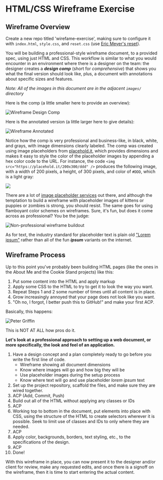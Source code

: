 # HTML/CSS Wireframe Exercise

## Wireframe Overview

Create a new repo titled 'wirefame-exercise', making sure to configure it with `index.html`, `style.css`, and `reset.css` (use [Eric Meyer's reset](https://meyerweb.com/eric/tools/css/reset)).

You will be building a professional-style wireframe document, to a provided spec, using just HTML and CSS. This workflow is similar to what you would encounter in an environment where there is a designer on the team: the designer creates a ***design comp*** (short for *comprehensive*) that shows you what the final version should look like, plus, a document with annotations about specific sizes and features.

*Note: All of the images in this document are in the adjacent `images/` directory*

Here is the comp (a little smaller here to provide an overview):

![Wireframe Design Comp](images/wireframe-comp.png)

Here is the annotated version (a little larger here to give details):

![Wireframe Annotated](images/wireframe-annotated.png)

Notice how the comp is very professional and business-like, in black, white, and grays, with image dimensions clearly labeled. The comp was created using image placeholders from [placehold.it](placehold.it), which provides dimensions and makes it easy to style the color of the placeholder images by appending a hex color code to the URL. For instance, the code `<img src="https://placehold.it/200x300/ddd" />` produces the following image, with a width of 200 pixels, a height, of 300 pixels, and color of `#DDD`, which is a light gray:

<img src="https://placehold.it/200x300/ddd" />

There are a lot of [image placeholder services](http://lmgtfy.com/?q=image+placeholder) out there, and although the temptation to build a wireframe with placeholder images of kittens or puppies or zombies is strong, you should resist. The same goes for using flamboyant color schemes on wireframes. Sure, it's fun, but does it come across as professional? You be the judge:

![Non-professional wireframe buildout](images/wireframe-NOT-pro.png)

As for text, the industry standard for placeholder text is plain old ["Lorem ipsum"](https://www.lipsum.com) rather than all of the fun ***ipsum*** variants on the internet.

## Wireframe Process

Up to this point you've probably been building HTML pages (like the ones in the About Me and the Cookie Stand projects) like this:

1. Put some content into the HTML and apply markup
2. Apply some CSS to the HTML to try to get it to look the way you want.
3. Repeat Steps 1 and 2 some number of times until all content is in place.
4. Grow increasingly annoyed that your page does not look like you want.
5. "Oh no, I forgot, I better push this to GitHub!" and make your first ACP.

Basically, this happens:

![Peter Griffin](images/peter-griffin-css.gif)

This is NOT AT ALL how pros do it.

**Let's look at a professional approach to setting up a web document, or more specifically, the look and feel of an application.**

1. Have a design concept and a plan completely ready to go before you write the first line of code.
    - Wireframe showing all document dimensions
    - Know where images will go and how big they will be
    - Use placeholder images during the setup process
    - Know where text will go and use placeholder *lorem ipsum* text
2. Set up the project repository, scaffold the files, and make sure they are wired together.
3. ACP (Add, Commit, Push)
4. Build out all of the HTML without applying any classes or IDs
5. ACP
6. Working top to bottom in the document, put elements into place with CSS, using the structure of the HTML to create selectors wherever it is possible. Seek to limit use of classes and IDs to only where they are needed.
7. ACP
8. Apply color, backgrounds, borders, text styling, etc., to the specifications of the design.
9. ACP
10. Done!

With this wireframe in place, you can now present it to the designer and/or client for review, make any requested edits, and once there is a signoff on the wireframe, then it is time to start entering the actual content.